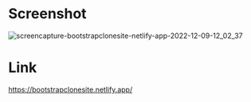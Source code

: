 


# Screenshot
![screencapture-bootstrapclonesite-netlify-app-2022-12-09-12_02_37](https://user-images.githubusercontent.com/78166507/206430680-60187518-c57b-4993-941a-9a4a44c3ee9e.png)


# Link
https://bootstrapclonesite.netlify.app/




<!--------------------------         more ........................     ---------------------------->
